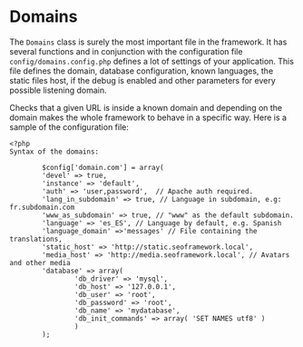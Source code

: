 Domains
=======
The `Domains` class is surely the most important file in the framework. It has several functions and in conjunction with the configuration file `config/domains.config.php` defines a lot of settings of your application. This file defines the domain, database configuration, known languages, the static files host, if the debug is enabled and other parameters for every possible listening domain.

Checks that a given URL is inside a known domain and depending on the domain makes the whole framework to behave in a specific way. Here is a sample of the configuration file:

	<?php
	Syntax of the domains:

	        $config['domain.com'] = array(
	        'devel' => true,
	        'instance' => 'default',
	        'auth' => 'user,password',  // Apache auth required.
	        'lang_in_subdomain' => true, // Language in subdomain, e.g: fr.subdomain.com
	        'www_as_subdomain' => true, // "www" as the default subdomain.
	        'language' => 'es_ES', // Language by default, e.g. Spanish
	        'language_domain' =>'messages' // File containing the translations,
	        'static_host' => 'http://static.seoframework.local',
	        'media_host' => 'http://media.seoframework.local', // Avatars and other media
	        'database' => array(
	                'db_driver' => 'mysql',
	                'db_host' => '127.0.0.1',
	                'db_user' => 'root',
	                'db_password' => 'root',
	                'db_name' => 'mydatabase',
	                'db_init_commands' => array( 'SET NAMES utf8' )
	                )
	        );
